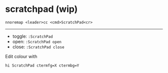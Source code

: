 # scratchpad (wip)

```
nnoremap <leader>cc <cmd>ScratchPad<cr>
```

---

- toggle: `:ScratchPad`
- open: `:ScratchPad open`
- close: `:ScratchPad close`

Edit colour with
```
hi ScratchPad ctermfg=X ctermbg=Y
```
